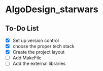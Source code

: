 # AlgoDesign_starwars

## To-Do List

- [X] Set up version control
- [X] choose the proper tech stack
- [X] Create the project layout
- [ ] Add MakeFile
- [ ] Add the external libraries
